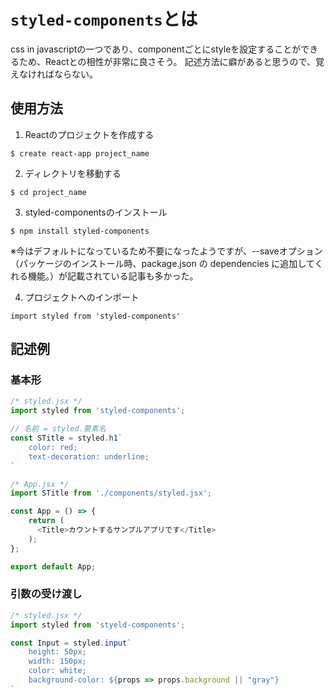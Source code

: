 # `styled-components`とは
css in javascriptの一つであり、componentごとにstyleを設定することができるため、Reactとの相性が非常に良さそう。
記述方法に癖があると思うので、覚えなければならない。

## 使用方法
1. Reactのプロジェクトを作成する
```
$ create react-app project_name
```

2. ディレクトリを移動する
```
$ cd project_name
```

3. styled-componentsのインストール
```
$ npm install styled-components
```
※今はデフォルトになっているため不要になったようですが、--saveオプション（パッケージのインストール時、package.json の dependencies に追加してくれる機能。）が記載されている記事も多かった。

4. プロジェクトへのインポート
```
import styled from 'styled-components'
```

## 記述例
### 基本形
```js
/* styled.jsx */
import styled from 'styled-components';

// 名前 = styled.要素名
const STitle = styled.h1`
    color: red;
    text-decoration: underline;
`
```

```js
/* App.jsx */
import STitle from './components/styled.jsx';

const App = () => {
    return (
      <Title>カウントするサンプルアプリです</Title>
    );
};

export default App;
```
### 引数の受け渡し
```js
/* styled.jsx */
import styled from 'styeld-components';

const Input = styled.input`
    height: 50px;
    width: 150px;
    color: white;
    background-color: ${props => props.background || "gray"}
`

```
